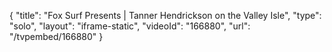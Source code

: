 {
    "title": "Fox Surf Presents | Tanner Hendrickson on the Valley Isle",
    "type": "solo",
    "layout": "iframe-static",
    "videoId": "166880",
    "url": "\/tvpembed\/166880"
}